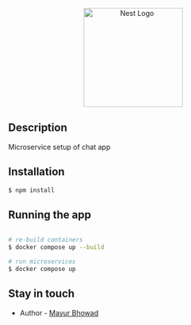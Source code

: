 <p align="center">
  <a href="http://nestjs.com/" target="blank"><img src="https://nestjs.com/img/logo-small.svg" width="200" alt="Nest Logo" /></a>
</p>

[circleci-image]: https://img.shields.io/circleci/build/github/nestjs/nest/master?token=abc123def456
[circleci-url]: https://circleci.com/gh/nestjs/nest

## Description

Microservice setup of chat app

## Installation

```bash
$ npm install
```

## Running the app

```bash

# re-build containers
$ docker compose up --build

# run microservices
$ docker compose up

```

## Stay in touch

- Author - [Mayur Bhowad](https://bm-mayur.vercel.app/)
